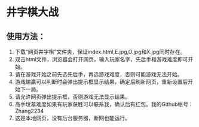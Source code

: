 # 井字棋大战
## 使用方法：
1. 下载“网页井字棋”文件夹，保证index.html,E.jpg,O.jpg和X.jpg同时存在。
2. 双击html文件，浏览器会打开网页，输入玩家名字，先后手和游戏难度即可开始。
3. 请在游戏开始之前先选先后手，再选游戏难度，否则可能游戏无法开始。
4. 游戏输赢可以判断时会弹出提示框显示结果，确定后刷新网页，重新设置后开始下一局。
5. 请允许网页弹出提示框，否则游戏无法显示结果。
6. 高手坟墓难度如果有玩家获胜可以联系我，确认后有红包。我的Github帐号：Zhang2234
7. 这是本地网页，没有后台服务器，断网也能运行。
